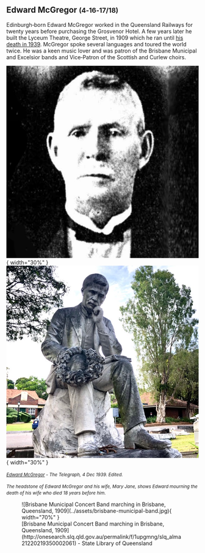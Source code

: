 ## Edward McGregor <small>(4‑16‑17/18)</small>

Edinburgh‑born Edward McGregor worked in the Queensland Railways for twenty years before purchasing the Grosvenor Hotel. A few years later he built the Lyceum Theatre, George Street, in 1909 which he ran until [his death in 1939](https://trove.nla.gov.au/newspaper/article/184759988). McGregor spoke several languages and toured the world twice. He was a keen music lover and was patron of the Brisbane Municipal and Excelsior bands and Vice‑Patron of the Scottish and Curlew choirs.

![Edward McGregor](../assets/edward-mcgregor.jpg){ width="30%" }  ![The headstone of Edward McGregor and his wife, Mary Jane, shows Edward mourning the death of his wife who died 18 years before him.](../assets/edward-mcgregor-headstone.jpg){ width="30%" }  

*<small>[Edward McGregor](https://trove.nla.gov.au/newspaper/article/184759988) - The Telegraph, 4 Dec 1939. Edited.</small>* <br>

*<small>The headstone of Edward McGregor and his wife, Mary Jane, shows Edward mourning the death of his wife who died 18 years before him.</small>* 

<figure markdown>
  ![Brisbane Municipal Concert Band marching in Brisbane, Queensland, 1909](../assets/brisbane-municipal-band.jpg){ width="70%" }  
  <figcaption markdown>[Brisbane Municipal Concert Band marching in Brisbane, Queensland, 1909](http://onesearch.slq.qld.gov.au/permalink/f/1upgmng/slq_alma21220219350002061) - State Library of Queensland </figcaption>
</figure>

